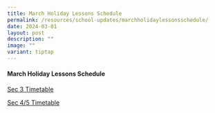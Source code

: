 ```yaml
---
title: March Holiday Lessons Schedule
permalink: /resources/school-updates/marchholidaylessonsschedule/
date: 2024-03-01
layout: post
description: ""
image: ""
variant: tiptap
---
```

<h4><strong>March Holiday Lessons Schedule</strong></h4>
<p><a href="https://drive.google.com/file/d/1f3e1nDcDb-bcdl8EkoMKuyA9ezm6HGOR/view?usp=sharing" rel="noopener noreferrer nofollow" target="_blank">Sec 3 Timetable</a>
</p>
<p><a href="https://drive.google.com/file/d/1EcEmaXpv8In3J2S3H7Zbyl0yS5mxkqaM/view?usp=sharing" rel="noopener noreferrer nofollow" target="_blank">Sec 4/5 Timetable</a>
</p>